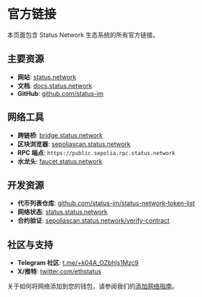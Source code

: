 # 官方链接

本页面包含 Status Network 生态系统的所有官方链接。

## 主要资源
- **网站**: [status.network](https://status.network)
- **文档**: [docs.status.network](https://docs.status.network)
- **GitHub**: [github.com/status-im](https://github.com/status-im)

## 网络工具
- **跨链桥**: [bridge.status.network](https://bridge.status.network)
- **区块浏览器**: [sepoliascan.status.network](https://sepoliascan.status.network)
- **RPC 端点**: `https://public.sepolia.rpc.status.network`
- **水龙头**: [faucet.status.network](https://faucet.status.network)

## 开发资源
- **代币列表仓库**: [github.com/status-im/status-network-token-list](https://github.com/status-im/status-network-token-list)
- **网络状态**: [status.status.network](https://health.status.network)
- **合约验证**: [sepoliascan.status.network/verify-contract](https://sepoliascan.status.network/contract-verification)

## 社区与支持
- **Telegram 社区**: [t.me/+k04A_OZbhIs1Mzc9](https://t.me)
- **X/推特**: [twitter.com/ethstatus](https://x.com/statusL2)

关于如何将网络添加到您的钱包，请参阅我们的[添加网络指南](/general-info/add-status-network)。
